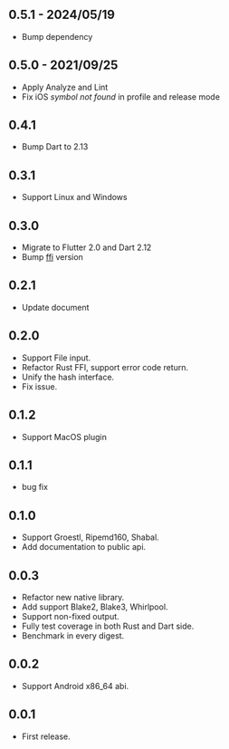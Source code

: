 ## 0.5.1 - 2024/05/19
* Bump dependency

## 0.5.0 - 2021/09/25
* Apply Analyze and Lint
* Fix iOS *symbol not found* in profile and release mode

## 0.4.1
* Bump Dart to 2.13

## 0.3.1
* Support Linux and Windows

## 0.3.0
* Migrate to Flutter 2.0 and Dart 2.12
* Bump [ffi](https://github.com/dart-lang/ffi) version

## 0.2.1
* Update document

## 0.2.0
* Support File input.
* Refactor Rust FFI, support error code return.
* Unify the hash interface.
* Fix issue.

## 0.1.2

* Support MacOS plugin

## 0.1.1

* bug fix

## 0.1.0

* Support Groestl, Ripemd160, Shabal.
* Add documentation to public api.

## 0.0.3

* Refactor new native library.
* Add support Blake2, Blake3, Whirlpool.
* Support non-fixed output.
* Fully test coverage in both Rust and Dart side.
* Benchmark in every digest.

## 0.0.2

* Support Android x86_64 abi.

## 0.0.1

* First release.